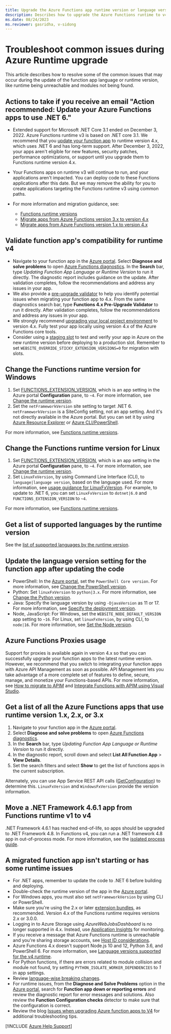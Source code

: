 ```yaml
---
title: Upgrade the Azure Functions app runtime version or language version
description: Describes how to upgrade the Azure Functions runtime to v4 and resolve issues during the upgrade.
ms.date: 08/24/2023
ms.reviewer: gasridha, v-sidong
---
```

# Troubleshoot common issues during Azure Runtime upgrade

This article describes how to resolve some of the common issues that may occur during the update of the function app language or runtime version, like runtime being unreachable and modules not being found.

## Actions to take if you receive an email "Action recommended: Update your Azure Functions apps to use .NET 6."

- Extended support for Microsoft .NET Core 3.1 ended on December 3, 2022. Azure Functions runtime v3 is based on .NET core 3.1. We recommend that you [update your function app](/azure/azure-functions/set-runtime-version#view-and-update-the-current-runtime-version) to runtime version 4.x, which uses .NET 6 and has long-term support. After December 3, 2022, your apps aren't eligible for new features, security patches, performance optimizations, or support until you upgrade them to Functions runtime version 4.x.

- Your Functions apps on runtime v3 will continue to run, and your applications aren't impacted. You can deploy code to these Functions applications after this date. But we may remove the ability for you to create applications targeting the Functions runtime v3 using common paths.

- For more information and migration guidance, see:

  - [Functions runtime versions](/azure/azure-functions/functions-versions)
  - [Migrate apps from Azure Functions version 3.x to version 4.x](/azure/azure-functions/migrate-version-3-version-4)
  - [Migrate apps from Azure Functions version 1.x to version 4.x](/azure/azure-functions/migrate-version-1-version-4)

## Validate function app's compatibility for runtime v4

- Navigate to your function app in the [Azure portal](https://portal.azure.com). Select **Diagnose and solve problems** to open [Azure Functions diagnostics](/azure/azure-functions/functions-diagnostics). In the **Search** bar, type *Updating Function App Language or Runtime Version* to run it directly. The diagnostic report includes guidance on the update. After validation completes, follow the recommendations and address any issues in your app.
- We also provide a [pre-upgrade validator](/azure/azure-functions/migrate-version-3-version-4#run-the-pre-upgrade-validator) to help you identify potential issues when migrating your function app to 4.x. From the same diagnostics search bar, type **Functions 4.x Pre-Upgrade Validator** to run it directly. After validation completes, follow the recommendations and address any issues in your app.
- We strongly recommend [upgrading your local project environment](/azure/azure-functions/migrate-version-3-version-4#upgrade-your-local-project) to version 4.x. Fully test your app locally using version 4.x of the Azure Functions core tools.
- Consider using a [staging slot](/azure/azure-functions/migrate-version-3-version-4#upgrade-using-slots) to test and verify your app in Azure on the new runtime version before deploying to a production slot. Remember to set `WEBSITE_OVERRIDE_STICKY_EXTENSION_VERSIONS=0` for migration with slots.

## Change the Functions runtime version for Windows

1. Set [FUNCTIONS_EXTENSION_VERSION](/azure/azure-functions/functions-app-settings), which is an app setting in the Azure portal **Configuration** pane, to `~4`. For more information, see [Change the runtime version](/azure/azure-functions/set-runtime-version#view-and-update-the-current-runtime-version).
1. Set the `netFrameworkVersion` site setting to target .NET 6. `netFrameworkVersion` is a SiteConfig setting, not an app setting. And it's not directly available in the Azure portal. But you can set it by using [Azure Resource Explorer](https://azure.microsoft.com/blog/azure-resource-explorer-a-new-tool-to-discover-the-azure-api/) or [Azure CLI/PowerShell](/azure/azure-functions/functions-versions#migrate-without-slots).

For more information, see [Functions runtime versions](/azure/azure-functions/functions-versions).

## Change the Functions runtime version for Linux

1. Set [FUNCTIONS_EXTENSION_VERSION](/azure/azure-functions/functions-app-settings), which is an app setting in the Azure portal **Configuration** pane, to `~4`. For more information, see [Change the runtime version](/azure/azure-functions/set-runtime-version#view-and-update-the-current-runtime-version).
1. Set `LinuxFxVersion`, by using Command Line Interface (CLI), to `language|language version`, based on the language used. For more information, see [usage guidance for LinuxFxVersion](https://github.com/Azure/azure-functions-host/wiki/Using-LinuxFxVersion-for-Linux-Function-Apps). For example, to update to .NET 6, you can set `LinuxFxVersion` to `dotnet|6.0` and `FUNCTIONS_EXTENSION_VERSION` to `~4`.

For more information, see [Functions runtime versions](/azure/azure-functions/functions-versions).

## Get a list of supported languages by the runtime version

See the [list of supported languages by the runtime version](/azure/azure-functions/supported-languages#languages-by-runtime-version).

## Update the language version setting for the function app after updating the code

- PowerShell: In the [Azure portal](https://portal.azure.com), set the `PowerShell Core version`. For more information, see [Change the PowerShell version](/azure/azure-functions/functions-reference-powershell#changing-the-powershell-version).
- Python: Set `linuxFxVersion` to `python|3.x`. For more information, see [Change the Python version](/azure/azure-functions/functions-reference-python#changing-python-version).
- Java: Specify the language version by using `-DjavaVersion` as 11 or 17. For more information, see [Specify the deployment version](/azure/azure-functions/functions-reference-java#specify-the-deployment-version).
- Node, JavaScript: For Windows, set the `WEBSITE_NODE_DEFAULT_VERSION` app setting to `~16`. For Linux, set `linuxFxVersion`, by using CLI, to `node|16`. For more information, see [Set the Node version](/azure/azure-functions/functions-reference-node#setting-the-node-version).

## Azure Functions Proxies usage

Support for proxies is available again in version 4.x so that you can successfully upgrade your function apps to the latest runtime version. However, we recommend that you switch to integrating your function apps with Azure API Management as soon as possible. API Management lets you take advantage of a more complete set of features to define, secure, manage, and monetize your Functions-based APIs. For more information, see [How to migrate to APIM](/azure/azure-functions/functions-proxies#migration) and [Integrate Functions with APIM using Visual Studio](/azure/azure-functions/openapi-apim-integrate-visual-studio).

## Get a list of all the Azure Functions apps that use runtime version 1.x, 2.x, or 3.x

1. Navigate to your function app in the [Azure portal](https://portal.azure.com).
1. Select **Diagnose and solve problems** to open [Azure Functions diagnostics](/azure/azure-functions/functions-diagnostics).
1. In the **Search** bar, type *Updating Function App Language or Runtime Version* to run it directly.
1. In the diagnostic report, scroll down and select **List All Function App** > **View Details**.
1. Set the search filters and select **Show** to get the list of functions apps in the current subscription.

Alternately, you can use App Service REST API calls ([GetConfiguration](/rest/api/appservice/web-apps/get-configuration)) to determine this. `LinuxFxVersion` and `WindowsFxVersion` provide the version information.

## Move a .NET Framework 4.6.1 app from Functions runtime v1 to v4

.NET Framework 4.6.1 has reached end-of-life, so apps should be upgraded to .NET Framework 4.8. In Functions v4, you can run a .NET framework 4.8 app in out-of-process mode. For more information, see the [isolated process guide](/azure/azure-functions/dotnet-isolated-process-guide).

## A migrated function app isn't starting or has some runtime issues

- For .NET apps, remember to update the code to .NET 6 before building and deploying.
- Double-check the runtime version of the app in the [Azure portal](https://portal.azure.com).
- For Windows apps, you must also set `netFrameworkVersion` by using CLI or PowerShell.
- Make sure you're using the 2.x or later [extension bundles](/azure/azure-functions/functions-versions#minimum-extension-versions), as recommended. Version 4.x of the Functions runtime requires versions 2.x or 3.0.0.
- Logging in to Azure Storage using *AzureWebJobsDashboard* is no longer supported in 4.x. Instead, use [Application Insights](/azure/azure-functions/functions-monitoring) for monitoring.
- If you receive a message that Azure Functions runtime is unreachable and you're sharing storage accounts, see [Host ID considerations](/azure/azure-functions/storage-considerations#host-id-considerations).
- Azure Functions 4.x doesn't support Node.js 10 and 12, Python 3.6, and PowerShell 6. For more information, see [Language versions supported for the v4 runtime](/azure/azure-functions/supported-languages#languages-by-runtime-version).
- For Python functions, if there are errors related to module collision and module not found, try setting `PYTHON_ISOLATE_WORKER_DEPENDENCIES` to *1* in app settings.
- Review [language-wise breaking changes](/azure/azure-functions/functions-versions#migrating-existing-function-apps).
- For runtime issues, from the **Diagnose and Solve Problems** option in the [Azure portal](https://portal.azure.com), search for **Function app down or reporting errors** and review the diagnostic report for error messages and solutions. Also review the **Function Configuration checks** detector to make sure that the configuration is correct.
- Review the blog [Issues when upgrading Azure function apps to V4](https://techcommunity.microsoft.com/t5/apps-on-azure-blog/issues-you-may-meet-when-upgrading-azure-function-app-to-v4/ba-p/3288983) for additional troubleshooting tips.

[!INCLUDE [Azure Help Support](../../../includes/azure-help-support.md)]
